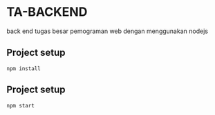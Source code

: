# TA-BACKEND
back end tugas besar pemograman web dengan menggunakan nodejs 

## Project setup
```
npm install
```
## Project setup
```
npm start
```
